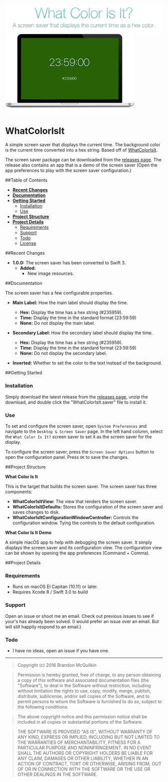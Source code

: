![banner](Resources/Banner.png)
![banner](Resources/Example.gif)

WhatColorIsIt
=============

A simple screen saver that displays the current time. The background color is the current time converted into a hex string. Based off of [WhatColorIsIt](http://whatcolourisit.scn9a.org). 

The screen saver package can be downloaded from the [releases page](https://github.com/Marxon13/WhatColorIsIt/releases). The release also contains an app that is a demo of the screen saver (Open the app preferences to play with the screen saver configuration.)

##Table of Contents

* [**Recent Changes**](#recent-changes)
* [**Documentation**](#documentation) 
* [**Getting Started**](#getting-started)
    * [Installation](#installation)
    * [Use](#use)
* [**Project Structure**](project-structure)
* [**Project Details**](project-details)
    * [Requirements](requirements)
    * [Support](support)
    * [Todo](todo)
    * [License](license)

##Recent Changes

- **1.0.0:** The screen saver has been converted to Swift 3.
    - **Added:** 
        - New image resources.


##Documentation

The screen saver has a few configurable properties.

- **Main Label:** How the main label should display the time.
    - **Hex:** Display the time has a hex string (#235959).
    - **Time:** Display the time in the standard format (23:59:59)
    - **None:** Do not display the main label.

- **Secondary Label:** How the secondary label should display the time.
    - **Hex:** Display the time has a hex string (#235959).
    - **Time:** Display the time in the standard format (23:59:59)
    - **None:** Do not display the secondary label.

- **Inverted:** Whether to set the color to the text instead of the background.

##Getting Started

### Installation

Simply download the latest release from the [releases page](https://github.com/Marxon13/WhatColorIsIt/releases), unzip the download, and double click the "WhatColorIsIt.saver" file to install it.

### Use

To set and configure the screen saver, open `System Preferences` and navigate to the `Desktop & Screen Saver` page. In the left hand column, select the `What Color Is It?` screen saver to set it as the screen saver for the display. 

To configure the screen saver, press the `Screen Saver Options` button to open the configuration panel. Press `OK` to save the changes.

##Project Structure

**What Color Is It**

This is the target that builds the screen saver. The screen saver has three components:
    
- **WhatColorIsItView:** The view that renders the screen saver.
- **WhatColorIsItDefaults:** Stores the configuration of the screen saver and saves changes to disk.
- **WhatColorIsItConfigurationWindowController:** Controls the configuration window. Tying the controls to the default configuration.

**What Color Is It Demo**

A simple macOS app to help with debugging the screen saver. It simply displays the screen saver and its configuration view. The configuration view can be shown by opening the app preferences (Command + Comma).

##Project Details

### Requirements

- Runs on macOS El Capitan (10.11) or later.
- Requires Xcode 8 / Swift 3.0 to build

### Support

Open an issue or shoot me an email. Check out previous issues to see if your's has already been solved. (I would prefer an issue over an email. But will still happily respond to an email.)

### Todo

- I have no ideas, open an issue if you have one.

------

>Copyright (c) 2016 Brandon McQuilkin

>Permission is hereby granted, free of charge, to any person obtaining a copy of this software and associated documentation files (the "Software"), to deal in the Software without restriction, including without limitation the rights to use, copy, modify, merge, publish, distribute, sublicense, and/or sell copies of the Software, and to permit persons to whom the Software is furnished to do so, subject to the following conditions:

>The above copyright notice and this permission notice shall be included in all copies or substantial portions of the Software.

>THE SOFTWARE IS PROVIDED "AS IS", WITHOUT WARRANTY OF ANY KIND, EXPRESS OR
IMPLIED, INCLUDING BUT NOT LIMITED TO THE WARRANTIES OF MERCHANTABILITY,
FITNESS FOR A PARTICULAR PURPOSE AND NONINFRINGEMENT. IN NO EVENT SHALL THE AUTHORS OR COPYRIGHT HOLDERS BE LIABLE FOR ANY CLAIM, DAMAGES OR OTHER
LIABILITY, WHETHER IN AN ACTION OF CONTRACT, TORT OR OTHERWISE, ARISING FROM, OUT OF OR IN CONNECTION WITH THE SOFTWARE OR THE USE OR OTHER DEALINGS IN
THE SOFTWARE.